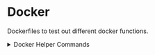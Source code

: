 # Docker
Dockerfiles to test out different docker functions.

<details>
<summary>Docker Helper Commands</summary>

###### Docker Build
```bash
docker build -t test .
```
###### Docker Run
```bash
docker run test
```
###### Docker compose
[`docker-compose up`](https://docs.docker.com/compose/reference/up/)
###### Docker List all Containers
```bash
docker ps -a -q
```
###### Docker Stop
```bash
docker stop <CONTAINER_ID>
```
###### Docker Remove Container
```bash
docker rm <CONTAINER_ID>
```
###### Docker Remove Images
```bash
docker rmi $(docker images -q) -f
```
###### Docker Cleanup
```bash
docker stop $(docker ps -a -q)
docker rm $(docker ps -a -q)
docker rmi $(docker images -q) -f
```
</details>
